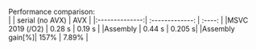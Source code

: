 Performance comparison:  
|                | serial (no AVX) | AVX    |
|:--------------:| :-------------: | :----: |
|MSVC 2019 (/O2) | 0.28 s          | 0.19 s |
|Assembly        | 0.44 s          | 0.205 s|
|Assembly gain[%]| 157%            | 7.89%  |
